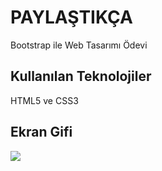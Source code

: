 <h1>PAYLAŞTIKÇA</h1>

Bootstrap ile Web Tasarımı Ödevi

<h2>Kullanılan Teknolojiler</h2>

HTML5 ve CSS3

<h2>Ekran Gifi</h2>

![](newwebsite.gif)
